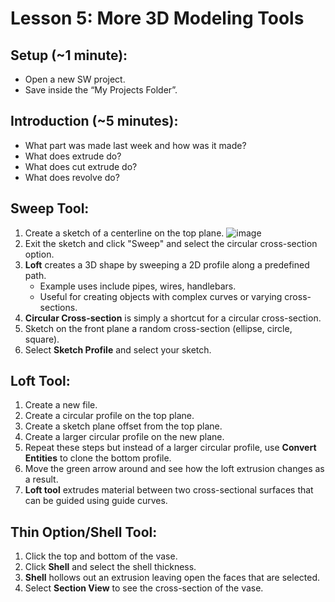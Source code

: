 # Lesson 5: More 3D Modeling Tools

## Setup (~1 minute):
- Open a new SW project.
- Save inside the “My Projects Folder”.

## Introduction (~5 minutes):
- What part was made last week and how was it made?
- What does extrude do? 
- What does cut extrude do? 
- What does revolve do?

## Sweep Tool:
1. Create a sketch of a centerline on the top plane.
![image](https://github.com/user-attachments/assets/763b84c8-26a7-4c92-a545-0464725008b8)
2. Exit the sketch and click "Sweep" and select the circular cross-section option.
3. **Loft** creates a 3D shape by sweeping a 2D profile along a predefined path.
   - Example uses include pipes, wires, handlebars.
   - Useful for creating objects with complex curves or varying cross-sections.
4. **Circular Cross-section** is simply a shortcut for a circular cross-section.
5. Sketch on the front plane a random cross-section (ellipse, circle, square).
6. Select **Sketch Profile** and select your sketch.

## Loft Tool:
1. Create a new file.
2. Create a circular profile on the top plane.
3. Create a sketch plane offset from the top plane.
4. Create a larger circular profile on the new plane.
5. Repeat these steps but instead of a larger circular profile, use **Convert Entities** to clone the bottom profile.
6. Move the green arrow around and see how the loft extrusion changes as a result.
7. **Loft tool** extrudes material between two cross-sectional surfaces that can be guided using guide curves.

## Thin Option/Shell Tool:
1. Click the top and bottom of the vase.
2. Click **Shell** and select the shell thickness.
3. **Shell** hollows out an extrusion leaving open the faces that are selected.
4. Select **Section View** to see the cross-section of the vase.
